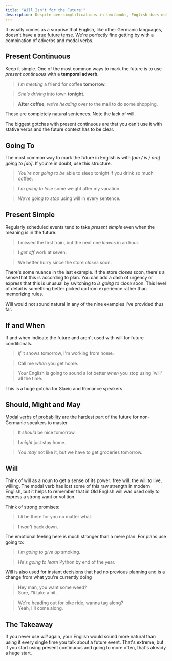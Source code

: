 ```yaml
---
title: "Will Isn't for the Future!"
description: Despite oversimplifications in textbooks, English does not have a true future tense and many learners overuse will
---
```


It usually comes as a surprise that English, like other Germanic languages, doesn't have a [true future tense][tft].  We're perfectly fine getting by with a combination of adverbs and modal verbs.

## Present Continuous

Keep it simple. One of the most common ways to mark the future is to use *present continuous* with a **temporal adverb**.

> *I'm meeting* a friend for coffee **tomorrow.**  

> *She's driving* into town **tonight**.  

> **After coffee**, *we're heading* over to the mall to do some shopping.

These are completely natural sentences. Note the lack of will.

The biggest gotchas with present continuous are that you can't use it with stative verbs and the future context has to be clear.

## Going To

The most common way to mark the future in English is with *[am / is / are] going to [do]*. If you're in doubt, use this structure.


> *You're not going to be* able to sleep tonight if you drink so much coffee.

> *I'm going to lose* some weight after my vacation.

> *We're going to stop* using will in every sentence.

## Present Simple

Regularly scheduled events tend to take *present simple* even when the meaning is in the future.

> I missed the first train, but the next one *leaves* in an hour.

> I *get off* work at seven.

> We better hurry since the store *closes* soon.

There's some nuance in the last example. If the store *closes* soon, there's a sense that this is according to plan. You can add a dash of urgency or express that this is unusual by switching to *is going to close* soon. This level of detail is something better picked up from experience rather than memorizing rules.  

Will would not sound natural in any of the nine examples I've provided thus far.

## If and When

If and when indicate the future and aren't used with will for future conditionals.

> *If* it snows tomorrow, I'm working from home.

> Call me *when* you get home.

> Your English is going to sound a lot better *when* you stop using 'will' all the time.

This is a huge gotcha for Slavic and Romance speakers.

## Should, Might and May

[Modal verbs of probability][mvp] are the hardest part of the future for non-Germanic speakers to master.

> It *should* be nice tomorrow.

> I *might* just stay home.

> You *may* not like it, but we have to get groceries tomorrow.

## Will

Think of will as a noun to get a sense of its power: free will, the will to live, willing. The modal verb has lost some of this raw strength in modern English, but it helps to remember that in Old English will was used only to express a strong want or volition.

Think of strong promises:

> *I'll* be there for you no matter what.

>  I *won't* back down.

The emotional feeling here is much stronger than a mere plan. For plans use going to:

> *I'm going to give up* smoking.

> *He's going to learn* Python by end of the year.

Will is also used for instant decisions that had no previous planning and is a change from what you're currently doing

> Hey man, you want some weed?  
> Sure, *I'll* take a hit.

> We're heading out for bike ride, wanna tag along?  
> Yeah, I'll come along.

## The Takeaway

If you never use *will* again, your English would sound more natural than using it every single time you talk about a future event. That's extreme, but if you start using present continuous and going to more often, that's already a huge start.

[tft]: https://en.wikipedia.org/wiki/Future_tense#Germanic_languages
[mvp]: /english/modal-verbs-probability-inference
